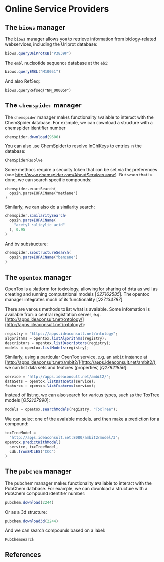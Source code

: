 # Online Service Providers

## The `biows` manager

The `biows` manager allows you to retrieve information from biology-related
webservices, including the Uniprot
database:

```javascript
biows.queryUniProtKB("P38398")
```

The `embl` nucleotide sequence database at the `ebi`:

```js
biows.queryEMBL("M10051")
```

And also RefSeq:

```
biows.queryRefseq("NM_000059")
```

## The `chemspider` manager

The `chemspider` manager makes functionality avaiable to interact with the
ChemSpider database. For example, we can download a structure
with a chemspider identifier number:

```js
chemspider.download(9606)
```

You can also use ChemSpider to resolve InChIKeys to entries in the
database:

<code>ChemSpiderResolve</code>

Some methods require a security token that can be set via the preferences (see
http://www.chemspider.com/AboutServices.aspx). But when that is done, we
can search specific compounds:

```
chemspider.exactSearch(
  opsin.parseIUPACName("methane")
)
```

Similarly, we can also do a similarity search:

```js
chemspider.similaritySearch(
  opsin.parseIUPACName(
    "acetyl salicylic acid"
  ), 0.95
)
```

And by substructure:

```js
chemspider.substructureSearch(
  opsin.parseIUPACName("benzene")
)
```

## The `opentox` manager

OpenTox is a platform for toxicology, allowing for sharing of
data as well as creating and running computational models [<cite>Q27162585</cite>].
The opentox manager integrates much of its functionality [<cite>Q27134787</cite>].

There are various methods to list what is available. Some information is
available from a central registration server, e.g.
[http://apps.ideaconsult.net/ontology/](http://apps.ideaconsult.net/ontology/):

```js
registry = "https://apps.ideaconsult.net/ontology";
algorithms = opentox.listAlgorithms(registry);
descriptors = opentox.listDescriptors(registry);
models = opentox.listModels(registry);
```

Similarly, using a particular OpenTox service, e.g. an
`ambit` instance at
[http://apps.ideaconsult.net/ambit2/](http://apps.ideaconsult.net/ambit2/),
we can list data sets and features
(properties) [<cite>Q27921856</cite>]:

```js
service = "http://apps.ideaconsult.net/ambit2/";
dataSets = opentox.listDataSets(service);
features = opentox.listFeatures(service);
```

Instead of listing, we can also search for various types, such as the ToxTree
models [<cite>Q52227990</cite>]:

```js
models = opentox.searchModels(registry, "ToxTree");
```

We can select one of the available models, and then make a prediction for a
compound:

```js
toxTreeModel =
  "http://apps.ideaconsult.net:8080/ambit2/model/3";
opentox.predictWithModel(
  service, toxTreeModel,
  cdk.fromSMILES("CCC")
)
```

## The `pubchem` manager

The pubchem manager makes functionality available to interact with the PubChem
database. For example, we can download a structure with a
PubChem compound identifier number:

```js
pubchem.download(2244)
```

Or as a 3d structure:

```js
pubchem.download3d(2244)
```

And we can search compounds based on a label:

<code>PubChemSearch</code>

## References

<references/>

